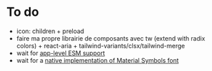 # To do

- icon: children + preload
- faire ma propre librairie de composants avec tw (extend with radix colors) + react-aria + tailwind-variants/clsx/tailwind-merge
- wait for [app-level ESM support](https://github.com/vercel/next.js/discussions/59455)
- wait for a [native implementation of Material Symbols font](https://github.com/vercel/next.js/discussions/42881)
